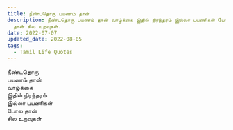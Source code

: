 ```yaml
---
title: நீண்டதொரு பயணம் தான்
description: நீண்டதொரு பயணம் தான் வாழ்க்கை இதில் நிரந்தரம் இல்லா பயணிகள் போல
  தான் சில உறவுகள்.
date: 2022-07-07
updated_date: 2022-08-05
tags:
  - Tamil Life Quotes
---
```


நீண்டதொரு  
பயணம் தான்  
வாழ்க்கை  
இதில் நிரந்தரம்  
இல்லா பயணிகள்  
போல தான்  
சில உறவுகள்
